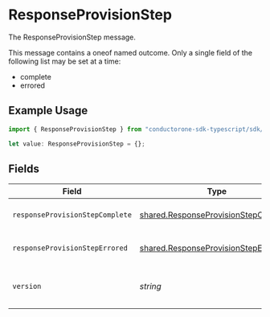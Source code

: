 # ResponseProvisionStep

The ResponseProvisionStep message.

This message contains a oneof named outcome. Only a single field of the following list may be set at a time:
  - complete
  - errored


## Example Usage

```typescript
import { ResponseProvisionStep } from "conductorone-sdk-typescript/sdk/models/shared";

let value: ResponseProvisionStep = {};
```

## Fields

| Field                                                                                                           | Type                                                                                                            | Required                                                                                                        | Description                                                                                                     |
| --------------------------------------------------------------------------------------------------------------- | --------------------------------------------------------------------------------------------------------------- | --------------------------------------------------------------------------------------------------------------- | --------------------------------------------------------------------------------------------------------------- |
| `responseProvisionStepComplete`                                                                                 | [shared.ResponseProvisionStepComplete](../../../sdk/models/shared/responseprovisionstepcomplete.md)             | :heavy_minus_sign:                                                                                              | The ResponseProvisionStepComplete message.                                                                      |
| `responseProvisionStepErrored`                                                                                  | [shared.ResponseProvisionStepErrored](../../../sdk/models/shared/responseprovisionsteperrored.md)               | :heavy_minus_sign:                                                                                              | The ResponseProvisionStepErrored message.                                                                       |
| `version`                                                                                                       | *string*                                                                                                        | :heavy_minus_sign:                                                                                              | version contains the constant value "v1". Future versions of the Webhook Response<br/> will use a different string. |